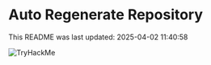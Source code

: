 # Auto Regenerate Repository

This README was last updated: 2025-04-02 11:40:58

 ![TryHackMe](https://tryhackme.com/badge/533634)